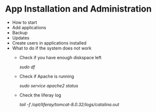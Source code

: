 # App Installation and Administration

- How to start
- Add applications
- Backup
- Updates
- Create users in applications installed
- What to do if the system does not work
  * Check if you have enough diskspace left
    
    *sudo df*
  * Check if Apache is running
  
    *sudo service apache2 status*
  * Check the liferay log
  
    *tail -f /opt/liferay/tomcat-8.0.32/logs/catalina.out*
